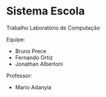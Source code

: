 # Sistema Escola
Trabalho Laboratório de Computação

Equipe:
  * Bruno Prece
  * Fernando Ortiz
  * Jonathan Albertoni

Professor: 
  * Mario Adanyia

